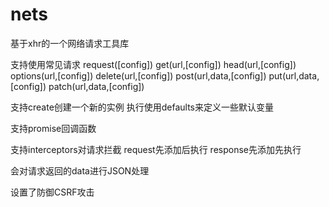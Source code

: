 # nets
基于xhr的一个网络请求工具库

支持使用常见请求
request([config])
get(url,[config])
head(url,[config])
options(url,[config])
delete(url,[config])
post(url,data,[config])
put(url,data,[config])
patch(url,data,[config])

支持create创建一个新的实例
执行使用defaults来定义一些默认变量

支持promise回调函数

支持interceptors对请求拦截
request先添加后执行
response先添加先执行

会对请求返回的data进行JSON处理

设置了防御CSRF攻击


